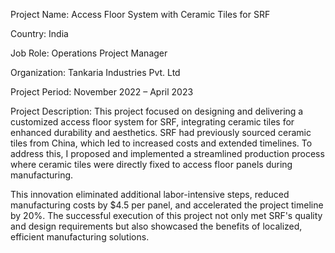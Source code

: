 Project Name: Access Floor System with Ceramic Tiles for SRF

Country: India

Job Role: Operations Project Manager

Organization: Tankaria Industries Pvt. Ltd

Project Period: November 2022 – April 2023

Project Description:
This project focused on designing and delivering a customized access floor system for SRF, integrating ceramic tiles for enhanced durability and aesthetics. SRF had previously sourced ceramic tiles from China, which led to increased costs and extended timelines. To address this, I proposed and implemented a streamlined production process where ceramic tiles were directly fixed to access floor panels during manufacturing.

This innovation eliminated additional labor-intensive steps, reduced manufacturing costs by $4.5 per panel, and accelerated the project timeline by 20%. The successful execution of this project not only met SRF's quality and design requirements but also showcased the benefits of localized, efficient manufacturing solutions.

